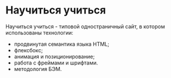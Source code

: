 # Научиться учиться

Научиться учиться - типовой одностраничный сайт, в котором использованы технологии:

* продвинутая семантика языка HTML;
* флексбокс;
* анимация и позиционирование;
* работа с фреймами и шрифтами.
* методология БЭМ.
